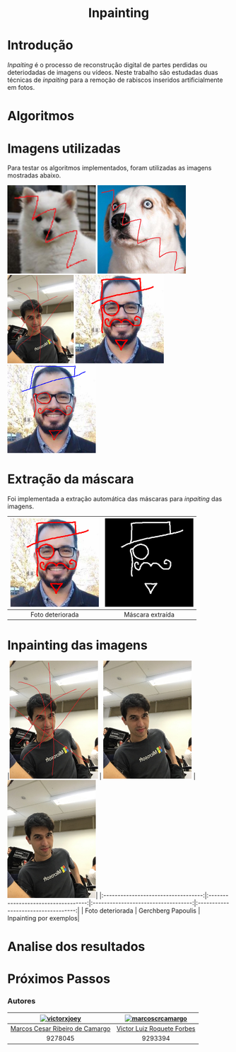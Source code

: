 <h1 align="center">Inpainting</h1>

# Introdução
*Inpaiting* é o processo de reconstrução digital de partes perdidas ou deteriodadas de imagens ou vídeos.
Neste trabalho são estudadas duas técnicas de *inpaiting* para a remoção de rabiscos inseridos artificialmente em fotos.

# Algoritmos

# Imagens utilizadas
Para testar os algoritmos implementados, foram utilizadas as imagens mostradas abaixo.

<img src="./project/images/deteriorated/dogo1.bmp"  width="200px" alt="dogo1"/>

<img src="./project/images/deteriorated/dogo2.bmp"   width="200px" alt="dogo2"/>

<img src="./project/images/deteriorated/forbes.bmp"   height="200px" alt="forbes"/>

<img src="./project/images/deteriorated/momo.bmp"   width="200px" alt="momo"/>

<img src="./project/images/deteriorated/momo_fino.bmp"   width="200px" alt="momo_fino"/>

# Extração da máscara

Foi implementada a extração automática das máscaras para *inpaiting* das imagens.


|<img src="./project/images/deteriorated/momo.bmp"   width="200px" alt="momo"/>|<img src="./project/images/masks/momo.bmp"   width="200px" alt="momo"/>|
|:-----------------------------------:|:-----------------------------------:|
| Foto deteriorada | Máscara extraída|

# Inpainting das imagens

|<img src="./project/images/deteriorated/forbes.bmp" width="200px" alt="forbes"/> | <img src="./project/images/inpainted/Gerchberg Papoulis/forbes.bmp" width="200px" alt="forbes_gerchberg"/> | <img src="./project/images/inpainted/Local Brute Force/forbes.bmp" width="200px" alt="forbes_examplebf"/>|
|:-----------------------------------:|:-----------------------------------:|:-----------------------------------:|:-----------------------------------:|
| Foto deteriorada | Gerchberg Papoulis | Inpainting por exemplos|

# Analise dos resultados

# Próximos Passos



### Autores

| [![victorxjoey](https://avatars1.githubusercontent.com/u/13484548?s=200&v=4)](https://github.com/VictorXjoeY/) |               [![marcoscrcamargo](https://avatars0.githubusercontent.com/u/13886241?s=200&v=4)](https://github.com/marcoscrcamargo/) |
|:-----------------------------------------------------------------------------------------------------------------:|:-------------------------------------------------------------------------------------------------------:|
|[Marcos Cesar Ribeiro de Camargo](https://github.com/marcoscrcamargo/)|[Victor Luiz Roquete Forbes](https://github.com/VictorXjoeY/)|
| 9278045 | 9293394|



